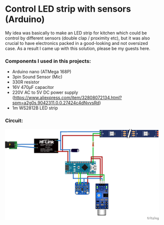 Control LED strip with sensors (Arduino)
========================================

My idea was basically to make an LED strip for kitchen which could be control by different sensors (double clap / proximity etc), but it was also crucial to have electronics packed in a good-looking and not oversized case. As a result I came up with this solution, please be my guests here.

### Components I used in this projects:
* Arduino nano (ATMega 168P)
* 3pin Sound Sensor (Mic) 
* 330R resistor
* 16V 470µF capacitor
* 220V AC to 5V DC power supply (https://www.aliexpress.com/item/32808072134.html?spm=a2g0s.9042311.0.0.27424c4dNvvsRd)
* 1m WS2812B LED strip 

### Circuit:
![Circuit](/img/LED_strip_w_sensors.png) 
